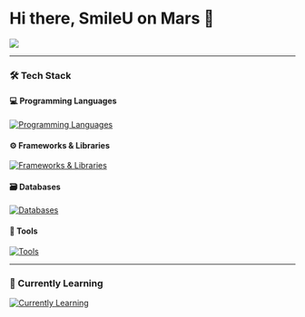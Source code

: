 # Hi there, SmileU on Mars 👋

![](https://github-readme-stats.vercel.app/api/top-langs/?username=aStringCat&layout=compact&hide=jupyter%20notebook&langs_count=8)

---
### 🛠️ Tech Stack
#### 💻 Programming Languages
<p>
  <a href="https://skillicons.dev">
    <img src="https://skillicons.dev/icons?i=python,c,cpp,java,js,html,css,matlab&perline=8" alt="Programming Languages"/>
  </a>
</p>

#### ⚙️ Frameworks & Libraries
<p>
  <a href="https://skillicons.dev">
    <img src="https://skillicons.dev/icons?i=react,express,flask,nodejs,materialui&perline=5&theme=light" alt="Frameworks & Libraries"/>
  </a>
</p>

#### 🗃️ Databases
<p>
  <a href="https://skillicons.dev">
    <img src="https://skillicons.dev/icons?i=mongodb,sqlite&perline=2&theme=light" alt="Databases"/>
  </a>
</p>

#### 🔧 Tools
<p>
  <a href="https://skillicons.dev">
    <img src="https://skillicons.dev/icons?i=vscode,idea,vim,git,github,gitlab,docker,ps&perline=8&theme=light" alt="Tools"/>
  </a>
</p>

---
### 🌱 Currently Learning
<p>
  <a href="https://skillicons.dev">
    <img src="https://skillicons.dev/icons?i=go,pytorch,sklearn,kotlin,swift,mysql,kubernetes&perline=7&theme=light" alt="Currently Learning"/>
  </a>
</p>

